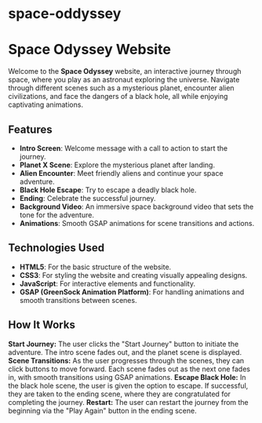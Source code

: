 # space-oddyssey

# Space Odyssey Website

Welcome to the **Space Odyssey** website, an interactive journey through space, where you play as an astronaut exploring the universe. Navigate through different scenes such as a mysterious planet, encounter alien civilizations, and face the dangers of a black hole, all while enjoying captivating animations.

## Features

- **Intro Screen**: Welcome message with a call to action to start the journey.
- **Planet X Scene**: Explore the mysterious planet after landing.
- **Alien Encounter**: Meet friendly aliens and continue your space adventure.
- **Black Hole Escape**: Try to escape a deadly black hole.
- **Ending**: Celebrate the successful journey.
- **Background Video**: An immersive space background video that sets the tone for the adventure.
- **Animations**: Smooth GSAP animations for scene transitions and actions.

## Technologies Used

- **HTML5**: For the basic structure of the website.
- **CSS3**: For styling the website and creating visually appealing designs.
- **JavaScript**: For interactive elements and functionality.
- **GSAP (GreenSock Animation Platform)**: For handling animations and smooth transitions between scenes.

## How It Works

**Start Journey:** The user clicks the "Start Journey" button to initiate the adventure. The intro scene fades out, and the planet scene is displayed.
**Scene Transitions:** As the user progresses through the scenes, they can click buttons to move forward. Each scene fades out as the next one fades in, with smooth transitions using GSAP animations.
**Escape Black Hole:** In the black hole scene, the user is given the option to escape. If successful, they are taken to the ending scene, where they are congratulated for completing the journey.
**Restart:** The user can restart the journey from the beginning via the "Play Again" button in the ending scene.

